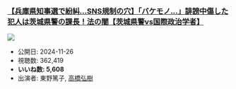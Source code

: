 ### [【兵庫県知事選で紛糾…SNS規制の穴】「バケモノ…」誹謗中傷した犯人は茨城県警の課長！法の闇【茨城県警vs国際政治学者】](https://www.youtube.com/watch?v=ivCNuC0h4iQ)
[![](https://img.youtube.com/vi/ivCNuC0h4iQ/sddefault.jpg)](https://www.youtube.com/watch?v=ivCNuC0h4iQ)
-   公開日: 2024-11-26
-   視聴数: 362,419
-   **いいね数: 5,608**
-   出演者: 東野篤子, [高橋弘樹](/rehacq_fan/people/高橋弘樹 "wikilink")
